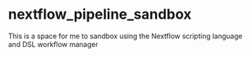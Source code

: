 # nextflow_pipeline_sandbox

This is a space for me to sandbox using the Nextflow scripting language and DSL workflow manager
